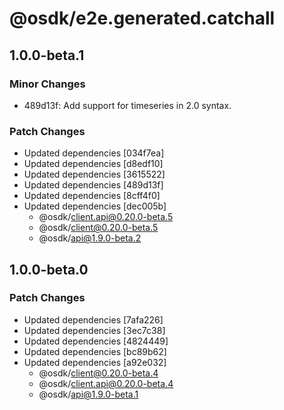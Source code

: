 # @osdk/e2e.generated.catchall

## 1.0.0-beta.1

### Minor Changes

- 489d13f: Add support for timeseries in 2.0 syntax.

### Patch Changes

- Updated dependencies [034f7ea]
- Updated dependencies [d8edf10]
- Updated dependencies [3615522]
- Updated dependencies [489d13f]
- Updated dependencies [8cff4f0]
- Updated dependencies [dec005b]
  - @osdk/client.api@0.20.0-beta.5
  - @osdk/client@0.20.0-beta.5
  - @osdk/api@1.9.0-beta.2

## 1.0.0-beta.0

### Patch Changes

- Updated dependencies [7afa226]
- Updated dependencies [3ec7c38]
- Updated dependencies [4824449]
- Updated dependencies [bc89b62]
- Updated dependencies [a92e032]
  - @osdk/client@0.20.0-beta.4
  - @osdk/client.api@0.20.0-beta.4
  - @osdk/api@1.9.0-beta.1
